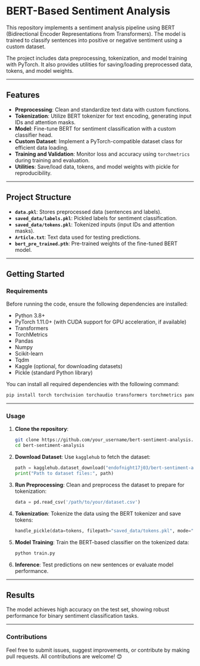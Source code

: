 # **BERT-Based Sentiment Analysis**

This repository implements a sentiment analysis pipeline using BERT (Bidirectional Encoder Representations from Transformers). The model is trained to classify sentences into positive or negative sentiment using a custom dataset.

The project includes data preprocessing, tokenization, and model training with PyTorch. It also provides utilities for saving/loading preprocessed data, tokens, and model weights.

---

## **Features**
- **Preprocessing**: Clean and standardize text data with custom functions.
- **Tokenization**: Utilize BERT tokenizer for text encoding, generating input IDs and attention masks.
- **Model**: Fine-tune BERT for sentiment classification with a custom classifier head.
- **Custom Dataset**: Implement a PyTorch-compatible dataset class for efficient data loading.
- **Training and Validation**: Monitor loss and accuracy using `torchmetrics` during training and evaluation.
- **Utilities**: Save/load data, tokens, and model weights with pickle for reproducibility.

---

## **Project Structure**
- **`data.pkl`**: Stores preprocessed data (sentences and labels).
- **`saved_data/labels.pkl`**: Pickled labels for sentiment classification.
- **`saved_data/tokens.pkl`**: Tokenized inputs (input IDs and attention masks).
- **`Article.txt`**: Text data used for testing predictions.
- **`bert_pre_trained.pth`**: Pre-trained weights of the fine-tuned BERT model.

---

## **Getting Started**

### **Requirements**
Before running the code, ensure the following dependencies are installed:

- Python 3.8+
- PyTorch 1.11.0+ (with CUDA support for GPU acceleration, if available)
- Transformers
- TorchMetrics
- Pandas
- Numpy
- Scikit-learn
- Tqdm
- Kaggle (optional, for downloading datasets)
- Pickle (standard Python library)

You can install all required dependencies with the following command:

```bash
pip install torch torchvision torchaudio transformers torchmetrics pandas numpy scikit-learn tqdm kaggle
```

---

### **Usage**

1. **Clone the repository**:
   ```bash
   git clone https://github.com/your_username/bert-sentiment-analysis.git
   cd bert-sentiment-analysis
   ```

2. **Download Dataset**:
   Use `kagglehub` to fetch the dataset:
   ```python
   path = kagglehub.dataset_download("endofnight17j03/bert-sentiment-analysis")
   print("Path to dataset files:", path)
   ```

3. **Run Preprocessing**:
   Clean and preprocess the dataset to prepare for tokenization:
   ```python
   data = pd.read_csv('/path/to/your/dataset.csv')
   ```

4. **Tokenization**:
   Tokenize the data using the BERT tokenizer and save tokens:
   ```python
   handle_pickle(data=tokens, filepath="saved_data/tokens.pkl", mode="save")
   ```

5. **Model Training**:
   Train the BERT-based classifier on the tokenized data:
   ```python
   python train.py
   ```

6. **Inference**:
   Test predictions on new sentences or evaluate model performance.

---

## **Results**
The model achieves high accuracy on the test set, showing robust performance for binary sentiment classification tasks.

---

### **Contributions**
Feel free to submit issues, suggest improvements, or contribute by making pull requests. All contributions are welcome! 😊
